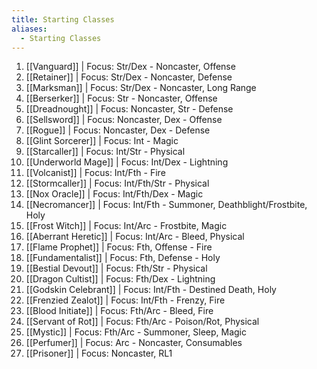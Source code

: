 ```yaml
---
title: Starting Classes
aliases:
  - Starting Classes
---
```


1. [[Vanguard]] | Focus: Str/Dex - Noncaster, Offense
2. [[Retainer]] | Focus: Str/Dex - Noncaster, Defense
3. [[Marksman]] | Focus: Str/Dex - Noncaster, Long Range
4. [[Berserker]] | Focus: Str - Noncaster, Offense
5. [[Dreadnought]] | Focus: Noncaster, Str - Defense
6. [[Sellsword]] | Focus: Noncaster, Dex - Offense
7. [[Rogue]] | Focus: Noncaster, Dex - Defense
8. [[Glint Sorcerer]] | Focus: Int - Magic
9. [[Starcaller]] | Focus: Int/Str - Physical
10. [[Underworld Mage]]  | Focus: Int/Dex - Lightning
11. [[Volcanist]] | Focus: Int/Fth - Fire
12. [[Stormcaller]] | Focus: Int/Fth/Str - Physical
13. [[Nox Oracle]] | Focus: Int/Fth/Dex - Magic
14. [[Necromancer]] | Focus: Int/Fth - Summoner, Deathblight/Frostbite, Holy
15. [[Frost Witch]] | Focus: Int/Arc - Frostbite, Magic
16. [[Aberrant Heretic]] | Focus: Int/Arc - Bleed, Physical
17. [[Flame Prophet]] | Focus: Fth, Offense - Fire
18. [[Fundamentalist]] | Focus: Fth, Defense - Holy
19. [[Bestial Devout]] | Focus: Fth/Str - Physical
20. [[Dragon Cultist]] | Focus: Fth/Dex - Lightning
21. [[Godskin Celebrant]] | Focus: Int/Fth - Destined Death, Holy
22. [[Frenzied Zealot]] | Focus: Int/Fth - Frenzy, Fire
23. [[Blood Initiate]] | Focus: Fth/Arc - Bleed, Fire
24. [[Servant of Rot]] | Focus: Fth/Arc - Poison/Rot, Physical
25. [[Mystic]] | Focus: Fth/Arc - Summoner, Sleep, Magic
27. [[Perfumer]] | Focus: Arc - Noncaster, Consumables
28. [[Prisoner]] | Focus: Noncaster, RL1
